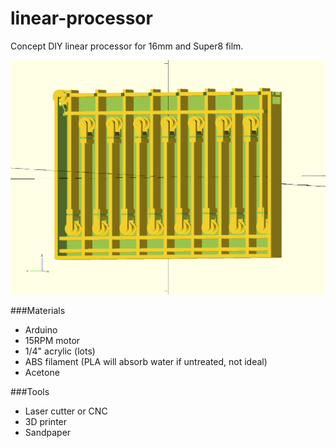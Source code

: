 # linear-processor
Concept DIY linear processor for 16mm and Super8 film.

![Tank concept](/img/linear-processor-tank-1.png?raw=true "Tank concept")

###Materials
- Arduino
- 15RPM motor
- 1/4" acrylic (lots)
- ABS filament (PLA will absorb water if untreated, not ideal)
- Acetone

###Tools
- Laser cutter or CNC
- 3D printer
- Sandpaper
